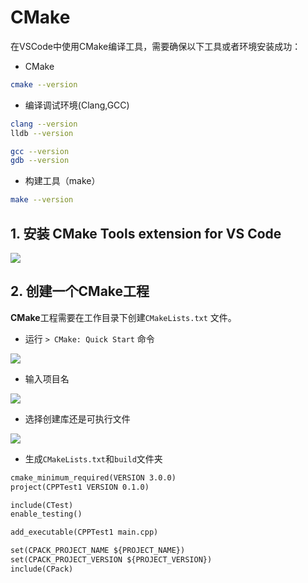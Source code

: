 
# CMake 

在VSCode中使用CMake编译工具，需要确保以下工具或者环境安装成功：

- CMake 

```sh
cmake --version 
```

- 编译调试环境(Clang,GCC)

```sh
clang --version
lldb --version

gcc --version
gdb --version
```

- 构建工具（make）

```sh
make --version
```
## 1. 安装 CMake Tools extension for VS Code 

![](https://pic.existorlive.cn/cmake-extension.png)

## 2. 创建一个CMake工程

**CMake**工程需要在工作目录下创建`CMakeLists.txt` 文件。

- 运行 `> CMake: Quick Start` 命令

![](https://pic.existorlive.cn/%E6%88%AA%E5%B1%8F2020-11-09%20%E4%B8%8B%E5%8D%887.11.37.png)

- 输入项目名

![](https://pic.existorlive.cn/%E6%88%AA%E5%B1%8F2020-11-09%20%E4%B8%8B%E5%8D%887.14.37.png)

- 选择创建库还是可执行文件

![](https://pic.existorlive.cn/%E6%88%AA%E5%B1%8F2020-11-09%20%E4%B8%8B%E5%8D%887.14.52.png)

- 生成`CMakeLists.txt`和`build`文件夹

```txt
cmake_minimum_required(VERSION 3.0.0)
project(CPPTest1 VERSION 0.1.0)

include(CTest)
enable_testing()

add_executable(CPPTest1 main.cpp)

set(CPACK_PROJECT_NAME ${PROJECT_NAME})
set(CPACK_PROJECT_VERSION ${PROJECT_VERSION})
include(CPack)
```

